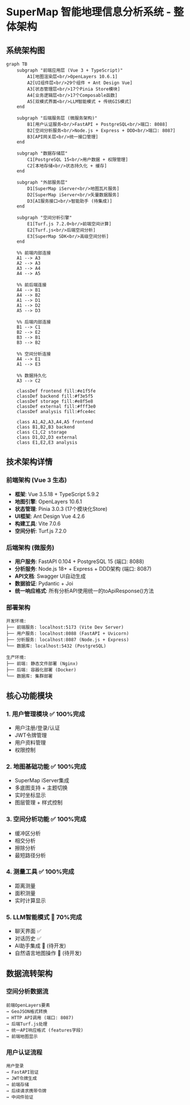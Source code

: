 # SuperMap 智能地理信息分析系统 - 整体架构

## 系统架构图

```mermaid
graph TB
    subgraph "前端应用层 (Vue 3 + TypeScript)"
        A1[地图渲染层<br/>OpenLayers 10.6.1]
        A2[UI组件层<br/>29个组件 + Ant Design Vue]
        A3[状态管理层<br/>17个Pinia Store模块]
        A4[业务逻辑层<br/>17个Composable函数]
        A5[双模式界面<br/>LLM智能模式 + 传统GIS模式]
    end
    
    subgraph "后端服务层 (微服务架构)"
        B1[用户认证服务<br/>FastAPI + PostgreSQL<br/>端口: 8088]
        B2[空间分析服务<br/>Node.js + Express + DDD<br/>端口: 8087]
        B3[API网关层<br/>统一接口管理]
    end
    
    subgraph "数据存储层"
        C1[PostgreSQL 15<br/>用户数据 + 权限管理]
        C2[本地存储<br/>状态持久化 + 缓存]
    end
    
    subgraph "外部服务层"
        D1[SuperMap iServer<br/>地图瓦片服务]
        D2[SuperMap iServer<br/>矢量数据服务]
        D3[AI服务接口<br/>智能助手 (待集成)]
    end
    
    subgraph "空间分析引擎"
        E1[Turf.js 7.2.0<br/>前端空间计算]
        E2[Turf.js<br/>后端空间分析]
        E3[SuperMap SDK<br/>高级空间分析]
    end
    
    %% 前端内部连接
    A1 --> A3
    A2 --> A3
    A3 --> A4
    A4 --> A5
    
    %% 前后端连接
    A4 --> B1
    A4 --> B2
    A1 --> D1
    A1 --> D2
    A5 --> D3
    
    %% 后端内部连接
    B1 --> C1
    B2 --> E2
    B3 --> B1
    B3 --> B2
    
    %% 空间分析连接
    A4 --> E1
    A1 --> E3
    
    %% 数据持久化
    A3 --> C2
    
    classDef frontend fill:#e1f5fe
    classDef backend fill:#f3e5f5
    classDef storage fill:#e8f5e8
    classDef external fill:#fff3e0
    classDef analysis fill:#fce4ec
    
    class A1,A2,A3,A4,A5 frontend
    class B1,B2,B3 backend
    class C1,C2 storage
    class D1,D2,D3 external
    class E1,E2,E3 analysis
```

## 技术架构详情

### 前端架构 (Vue 3 生态)
- **框架**: Vue 3.5.18 + TypeScript 5.9.2
- **地图引擎**: OpenLayers 10.6.1
- **状态管理**: Pinia 3.0.3 (17个模块化Store)
- **UI框架**: Ant Design Vue 4.2.6
- **构建工具**: Vite 7.0.6
- **空间分析**: Turf.js 7.2.0

### 后端架构 (微服务)
- **用户服务**: FastAPI 0.104 + PostgreSQL 15 (端口: 8088)
- **分析服务**: Node.js 18+ + Express + DDD架构 (端口: 8087)
- **API文档**: Swagger UI自动生成
- **数据验证**: Pydantic + Joi
- **统一响应格式**: 所有分析API使用统一的toApiResponse()方法

### 部署架构
```
开发环境:
├── 前端服务: localhost:5173 (Vite Dev Server)
├── 用户服务: localhost:8088 (FastAPI + Uvicorn)
├── 分析服务: localhost:8087 (Node.js + Express)
└── 数据库: localhost:5432 (PostgreSQL)

生产环境:
├── 前端: 静态文件部署 (Nginx)
├── 后端: 容器化部署 (Docker)
└── 数据库: 集群部署
```

## 核心功能模块

### 1. 用户管理模块 ✅ 100%完成
- 用户注册/登录/认证
- JWT令牌管理
- 用户资料管理
- 权限控制

### 2. 地图基础功能 ✅ 100%完成
- SuperMap iServer集成
- 多底图支持 + 主题切换
- 实时坐标显示
- 图层管理 + 样式控制

### 3. 空间分析功能 ✅ 100%完成
- 缓冲区分析
- 相交分析  
- 擦除分析
- 最短路径分析

### 4. 测量工具 ✅ 100%完成
- 距离测量
- 面积测量
- 实时计算显示

### 5. LLM智能模式 🔄 70%完成
- 聊天界面 ✅
- 对话历史 ✅  
- AI助手集成 🔄 (待开发)
- 自然语言地图操作 🔄 (待开发)

## 数据流转架构

### 空间分析数据流
```
前端OpenLayers要素 
→ GeoJSON格式转换 
→ HTTP API调用 (端口: 8087)
→ 后端Turf.js处理 
→ 统一API响应格式 (features字段)
→ 前端地图显示
```

### 用户认证流程
```
用户登录 
→ FastAPI验证 
→ JWT令牌生成 
→ 前端存储 
→ 后续请求携带令牌 
→ 中间件验证
```